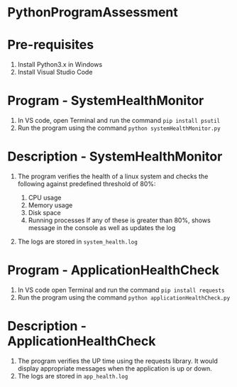 # PythonProgramAssessment

# Pre-requisites

1. Install Python3.x in Windows
2. Install Visual Studio Code

# Program - SystemHealthMonitor

1. In VS code, open Terminal and run the command `pip install psutil`
2. Run the program using the command `python systemHealthMonitor.py`

# Description - SystemHealthMonitor

1. The program verifies the health of a linux system and checks the following against predefined threshold of 80%:

   1. CPU usage
   2. Memory usage
   3. Disk space
   4. Running processes
   If any of these is greater than 80%, shows message in the console as well as updates the log
2. The logs are stored in `system_health.log`

# Program - ApplicationHealthCheck

1. In VS code open Terminal and run the command `pip install requests`
2. Run the program using the command `python applicationHealthCheck.py`

# Description - ApplicationHealthCheck

1. The program verifies the UP time using the requests library. It would display appropriate messages when the application is up or down.
2. The logs are stored in `app_health.log`
